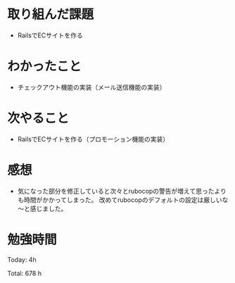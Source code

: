 # 取り組んだ課題
- RailsでECサイトを作る

# わかったこと
- チェックアウト機能の実装（メール送信機能の実装）
  
# 次やること
- RailsでECサイトを作る（プロモーション機能の実装）

# 感想
- 気になった部分を修正していると次々とrubocopの警告が増えて思ったよりも時間がかかってしまった。
改めてrubocopのデフォルトの設定は厳しいな～と感じました。

# 勉強時間
Today: 4h

Total: 678 h
